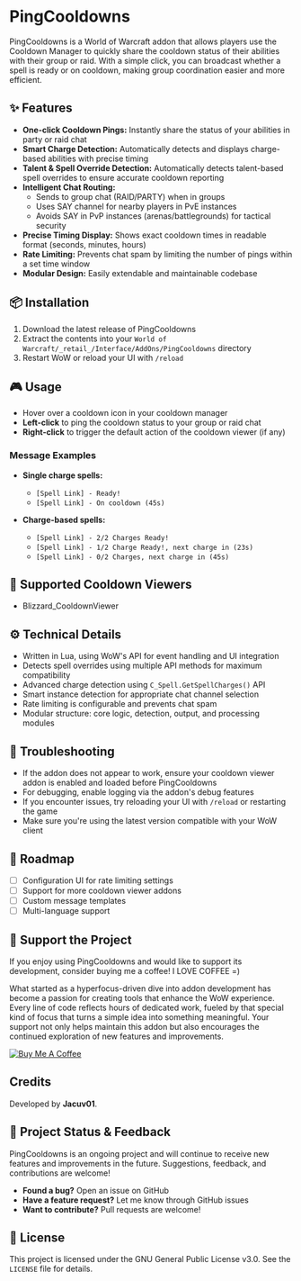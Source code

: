 # PingCooldowns

PingCooldowns is a World of Warcraft addon that allows players use the Cooldown Manager to quickly share the cooldown status of their abilities with their group or raid. With a simple click, you can broadcast whether a spell is ready or on cooldown, making group coordination easier and more efficient.

## ✨ Features
- **One-click Cooldown Pings:** Instantly share the status of your abilities in party or raid chat
- **Smart Charge Detection:** Automatically detects and displays charge-based abilities with precise timing
- **Talent & Spell Override Detection:** Automatically detects talent-based spell overrides to ensure accurate cooldown reporting
- **Intelligent Chat Routing:** 
  - Sends to group chat (RAID/PARTY) when in groups
  - Uses SAY channel for nearby players in PvE instances
  - Avoids SAY in PvP instances (arenas/battlegrounds) for tactical security
- **Precise Timing Display:** Shows exact cooldown times in readable format (seconds, minutes, hours)
- **Rate Limiting:** Prevents chat spam by limiting the number of pings within a set time window
- **Modular Design:** Easily extendable and maintainable codebase

## 📦 Installation
1. Download the latest release of PingCooldowns
2. Extract the contents into your `World of Warcraft/_retail_/Interface/AddOns/PingCooldowns` directory
3. Restart WoW or reload your UI with `/reload`

## 🎮 Usage
- Hover over a cooldown icon in your cooldown manager
- **Left-click** to ping the cooldown status to your group or raid chat
- **Right-click** to trigger the default action of the cooldown viewer (if any)

### Message Examples
- **Single charge spells:**
  - `[Spell Link] - Ready!`
  - `[Spell Link] - On cooldown (45s)`
  
- **Charge-based spells:**
  - `[Spell Link] - 2/2 Charges Ready!`
  - `[Spell Link] - 1/2 Charge Ready!, next charge in (23s)`
  - `[Spell Link] - 0/2 Charges, next charge in (45s)`

## 🔧 Supported Cooldown Viewers
- Blizzard_CooldownViewer

## ⚙️ Technical Details
- Written in Lua, using WoW's API for event handling and UI integration
- Detects spell overrides using multiple API methods for maximum compatibility
- Advanced charge detection using `C_Spell.GetSpellCharges()` API
- Smart instance detection for appropriate chat channel selection
- Rate limiting is configurable and prevents chat spam
- Modular structure: core logic, detection, output, and processing modules

## 🐛 Troubleshooting
- If the addon does not appear to work, ensure your cooldown viewer addon is enabled and loaded before PingCooldowns
- For debugging, enable logging via the addon's debug features
- If you encounter issues, try reloading your UI with `/reload` or restarting the game
- Make sure you're using the latest version compatible with your WoW client

## 🎯 Roadmap
- [ ] Configuration UI for rate limiting settings
- [ ] Support for more cooldown viewer addons
- [ ] Custom message templates
- [ ] Multi-language support

## 💖 Support the Project
If you enjoy using PingCooldowns and would like to support its development, consider buying me a coffee! I LOVE COFFEE =)

What started as a hyperfocus-driven dive into addon development has become a passion for creating tools that enhance the WoW experience. Every line of code reflects hours of dedicated work, fueled by that special kind of focus that turns a simple idea into something meaningful. Your support not only helps maintain this addon but also encourages the continued exploration of new features and improvements.

[![Buy Me A Coffee](https://img.shields.io/badge/Buy%20Me%20A%20Coffee-support-yellow.svg?style=flat-square&logo=buy-me-a-coffee)](https://buymeacoffee.com/jacuv)

## Credits
Developed by **Jacuv01**.

## 📢 Project Status & Feedback
PingCooldowns is an ongoing project and will continue to receive new features and improvements in the future. Suggestions, feedback, and contributions are welcome! 

- **Found a bug?** Open an issue on GitHub
- **Have a feature request?** Let me know through GitHub issues
- **Want to contribute?** Pull requests are welcome!

## 📄 License
This project is licensed under the GNU General Public License v3.0. See the `LICENSE` file for details.